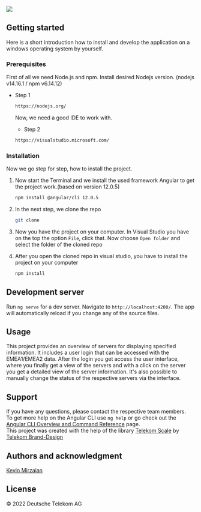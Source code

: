 <p align="left">
  <a href="https://github.com/razamtv"><img src="https://readme-typing-svg.herokuapp.com?color=E20074&lines=Miniplan+Server+Overview;Clear+view+of+Servers;Apprentice+Project;Always+learning+new+things"></a>
</p>


## Getting started

Here is a short introduction how to install and develop the application on a windows operating system by yourself.


### Prerequisites

First of all we need Node.js and npm.
Install desired Nodejs version. (nodejs v14.16.1 / npm v6.14.12)
* Step 1
  ```sh
  https://nodejs.org/
  ```
  
  Now, we need a good IDE to work with.
  * Step 2
  ```sh
  https://visualstudio.microsoft.com/
  ```


### Installation

Now we go step for step, how to install the project.

1. Now start the Terminal and we install the used framework Angular to get the project work.(based on version 12.0.5)
   ```sh
   npm install @angular/cli 12.0.5
   ```
2. In the next step, we clone the repo
   ```sh
   git clone
   ```
3. Now you have the project on your computer. In Visual Studio you have on the top the option `File`, click that. Now choose `Open folder` and select the folder of the cloned repo 

4. After you open the cloned repo in visual studio, you have to install the project on your computer
   ```sh
   npm install
   ```

## Development server

Run `ng serve` for a dev server. Navigate to `http://localhost:4200/`. The app will automatically reload if you change any of the source files.


## Usage

This project provides an overview of servers for displaying specified information.
It includes a user login that can be accessed with the EMEA1/EMEA2 data. After the login you get access the user interface,
where you finally get a view of the servers and with a click on the server you get a detailed view of the server information.
It's also possible to manually change the status of the respective servers via the interface.


## Support

If you have any questions, please contact the respective team members.<br>
To get more help on the Angular CLI use `ng help` or go check out the [Angular CLI Overview and Command Reference](https://angular.io/cli) page.<br>
This project was created with the help of the library [Telekom Scale](https://github.com/telekom/scale) by [Telekom Brand-Design ](https://www.brand-design.telekom.com/)


## Authors and acknowledgment

[Kevin Mirzaian](https://github.com/Mirzaian/Profile)


## License

© 2022 Deutsche Telekom AG
